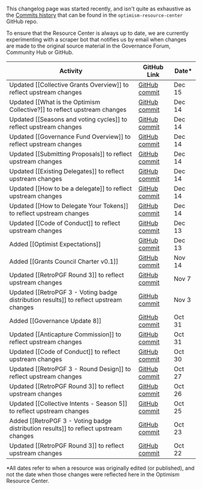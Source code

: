 This changelog page was started recently, and isn't quite as exhaustive as the [Commits history](https://github.com/govguide/optimism-resource-center/commits/main) that can be found in the ``optimism-resource-center`` GitHub repo.

To ensure that the Resource Center is always up to date, we are currently experimenting with a scraper bot that notifies us by email when changes are made to the original source material in the Governance Forum, Community Hub or GitHub.
<br>

|Activity|GitHub Link|Date*|
|---|---|---|
|Updated [[Collective Grants Overview]] to reflect upstream changes|[GitHub commit](https://github.com/govguide/optimism-resource-center/commit/6ce86e105e484c559990990e7e58132dd6f2b708)|Dec 15|
|Updated [[What is the Optimism Collective?]] to reflect upstream changes|[GitHub commit](https://github.com/govguide/optimism-resource-center/commit/b828592cdfb6f4755b7ab3bc6ca262d87458f754)|Dec 14|
|Updated [[Seasons and voting cycles]] to reflect upstream changes|[GitHub commit](https://github.com/govguide/optimism-resource-center/commit/35a69495d2059865f359c82a1440def94a98ecff)|Dec 14|
|Updated [[Governance Fund Overview]] to reflect upstream changes|[GitHub commit](https://github.com/govguide/optimism-resource-center/commit/5834e4ccec702e58428d5a14090cd968c1ddbe15)|Dec 14|
|Updated [[Submitting Proposals]] to reflect upstream changes|[GitHub commit](https://github.com/govguide/optimism-resource-center/commit/b462460ee0157d33f67fd80f9e138d0a16098158)|Dec 14|
|Updated [[Existing Delegates]] to reflect upstream changes|[GitHub commit](https://github.com/govguide/optimism-resource-center/commit/51a40e2221d93c6cc4439f7be8e2191832bbbe61)|Dec 14|
|Updated [[How to be a delegate]] to reflect upstream changes|[GitHub commit](https://github.com/govguide/optimism-resource-center/commit/a5cb572e03e1fd3d88fb663e113df0a5dc2c972f)|Dec 14|
|Updated [[How to Delegate Your Tokens]] to reflect upstream changes|[GitHub commit](https://github.com/govguide/optimism-resource-center/commit/d3f8eb381280143a5701562ea3e9863694a5812c)|Dec 14|
|Updated [[Code of Conduct]] to reflect upstream changes|[GitHub commit](https://github.com/govguide/optimism-resource-center/commit/9f57358c3eae6e1f4cbf3e75ed35f86e0278a24c)|Dec 13|
|Added [[Optimist Expectations]]|[GitHub commit](https://github.com/govguide/optimism-resource-center/commit/948449e843d7d2c59c23ab25bdea019fac73f418)|Dec 13|
|Added [[Grants Council Charter v0.1]]|[GitHub commit](https://github.com/govguide/optimism-resource-center/commit/7131392a17345e916e1cd897e6d22324bb4853ce#diff-c2f514c037f9e6f7cc6a3eeef00525cd3e68b7c5e4ba9b2691f7fc2f467c949e)|Nov 14|
|Updated [[RetroPGF Round 3]] to reflect upstream changes|[GitHub commit](https://github.com/govguide/optimism-resource-center/commit/e57d2dc6058ce4c2b8e26a413d7027e054b649e0)|Nov 7|
|Updated [[RetroPGF 3 - Voting badge distribution results]] to reflect upstream changes|[GitHub commit](https://github.com/govguide/optimism-resource-center/commit/c1448bd7f74b7a81bcd8bee63766f1d7eb86315c)|Nov 3|
|Added [[Governance Update 8]]|[GitHub commit](https://github.com/govguide/optimism-resource-center/commit/f27705444f5efd37a423bbc50a6436a899b7e44c)|Oct 31|
|Updated [[Anticapture Commission]] to reflect upstream changes|[GitHub commit](https://github.com/govguide/optimism-resource-center/commit/a57d70be9d0e4ab6d9b0ef6ec6660479aa725018)|Oct 31|
|Updated [[Code of Conduct]] to reflect upstream changes|[GitHub commit](https://github.com/govguide/optimism-resource-center/commit/709d542f168d288232b52827cce356f57c793952)|Oct 30|
|Updated [[RetroPGF 3 - Round Design]] to reflect upstream changes|[GitHub commit](https://github.com/govguide/optimism-resource-center/commit/d8154b5362f7e758be7e9c202e5e7218689214e6)|Oct 27|
|Updated [[RetroPGF Round 3]] to reflect upstream changes|[GitHub commit](https://github.com/govguide/optimism-resource-center/commit/96b555feba6130a425f4603fa252eabc97ada1d8)|Oct 26|
|Updated [[Collective Intents - Season 5]] to reflect upstream changes|[GitHub commit](https://github.com/govguide/optimism-resource-center/commit/3f2cc33db79ace43e2766b85c6456cab1b505c52)|Oct 25|
|Added [[RetroPGF 3 - Voting badge distribution results]] to reflect upstream changes|[GitHub commit](https://github.com/govguide/optimism-resource-center/commit/44aa8fdb836883f41b7ea87aa84c8853bd482381)|Oct 23|
|Updated [[RetroPGF Round 3]] to reflect upstream changes|[GitHub commit](https://github.com/govguide/optimism-resource-center/commit/44aa8fdb836883f41b7ea87aa84c8853bd482381#diff-4d5215284e18b1eab07b06ca6b7c2ae8b4d75a6f4b936b99f053402566a9c8aa)|Oct 22|

*All dates refer to when a resource was originally edited (or published), and not the date when those changes were reflected here in the Optimism Resource Center.
